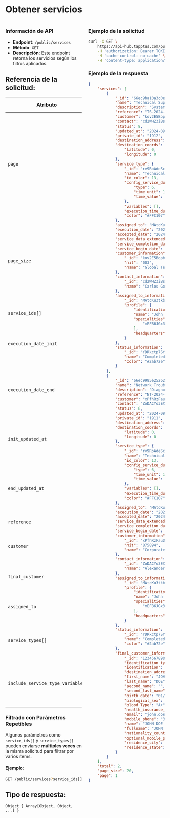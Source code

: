 # Obtener servicios

<div style="display: flex; justify-content: space-between;">

<div style="width: 48%;">

### Información de API

- **Endpoint**: `/public/services`
- **Método**: `GET`
- **Descripción**: Este endpoint retorna los servicios según los filtros aplicados.

## Referencia de la solicitud:

| Atributo                   | Descripción                                                                           | Tipo de dato  |
|----------------------------|---------------------------------------------------------------------------------------|---------------|
| `page`          | (opcional) Especifica la página de servicios a ser obtenidos. Cada página retorna hasta 20 servicios por default en caso no de especificar page_size. Por defecto será 1. | Number        |
| `page_size`          | (opcional) Especifica la cantidad de servicios a ser obtenidos por página. Por defecto será 20 y como máximo puede ser retornado 200 | Number        |
| `service_ids[]`             | (opcional) ID del servicio           |  String |
| `execution_date_init`       | (opcional) Fecha de inicio para filtrar los servicios por la fecha de ejecución.      | String (ISO 8601) |
| `execution_date_end`        | (opcional) Fecha de fin para filtrar los servicios por la fecha de ejecución.         | String (ISO 8601) |
| `init_updated_at`           | (opcional) Fecha de inicio para filtrar por la última actualización de los servicios. | String (ISO 8601) |
| `end_updated_at`            | (opcional) Fecha de fin para filtrar por la última actualización de los servicios.    | String (ISO 8601) |
| `reference` | (opcional) Referencia del servicio. | String       |
| `customer`                  | (opcional) ID del cliente asociado al servicio.                                       | String        |
| `final_customer`            | (opcional) ID del cliente final asociado al servicio.                                 | String        |
| `assigned_to`               | (opcional) ID del usuario asignado al servicio.                                       | String        |
| `service_types[]`           | (opcional) IDs de los tipos de servicio para filtrar los servicios.                    |  String |
| `include_service_type_variables` | (opcional) Indica si se deben incluir variables relacionadas con el tipo de servicio. | Boolean       |

### Filtrado con Parámetros Repetibles

Algunos parámetros como `service_ids[]` y `service_types[]` pueden enviarse **múltiples veces** en la misma solicitud para filtrar por varios ítems.

#### Ejemplo:
```bash
GET /public/services?service_ids[]=1&service_ids[]=2
```

## Tipo de respuesta: 
```Object { Array[Object, Object, ...] }```

</div>

<div style="width: 48%;">

### Ejemplo de la solicitud

```bash
curl -X GET \
	https://api-hub.tapptus.com/public/services \
	-H 'authorization: Bearer TOKEN' \
	-H 'cache-control: no-cache' \
	-H 'content-type: application/json' \
```

### Ejemplo de la respuesta

```json
{
    "services": [
        {
            "_id": "66ec9ba10a3c0e0db288a6bd",
            "name": "Technical Support - System Setup",
            "description": "System setup and initial configuration for new client",
            "reference": "TS-2024-001",
            "customer": "kov2E5BopbYbtiZx6",
            "contact": "cd2WHZ3iBsMMN5zTP",
            "status": 8,
            "updated_at": "2024-09-19T21:46:49.636Z",
            "private_id": "1912",
            "destination_address": "Cl 44 #10-58, Medellín, Medellín, Antioquia, Colombia",
            "destination_coords": {
                "latitude": 0,
                "longitude": 0
            },
            "service_type": {
                "_id": "rv9RoAdeScEAH9kTY",
                "name": "Technical Assistance",
                "id_color": 13,
                "config_service_duration": {
                    "type": 6,
                    "time_unit": 1,
                    "time_value": 20
                },
                "variables": [],
                "execution_time_duration": 8,
                "color": "#FFC107"
            },
            "assigned_to": "MAtcKu3tkbr8StkHc",
            "execution_date": "2024-09-19T21:35:53.205Z",
            "accepted_date": "2024-09-19T21:46:09.597Z",
            "service_data_extended": null,
            "service_completion_date": "2024-09-19T21:46:48.744Z",
            "service_begin_date": "2024-09-19T21:46:10.995Z",
            "customer_information": {
                "_id": "kov2E5BopbYbtiZx6",
                "nit": "003",
                "name": "Global Tech Solutions"
            },
            "contact_information": {
                "_id": "cd2WHZ3iBsMMN5zTP",
                "name": "Carlos Gonzalez"
            },
            "assigned_to_information": {
                "_id": "MAtcKu3tkbr8StkHc",
                "profile": {
                    "identification": "3452345",
                    "name": "John Cardona",
                    "specialities": [
                        "mEFB6JGx3LRemnzNQ"
                    ],
                    "headquarters": []
                }
            },
            "status_information": {
                "_id": "YDRkctp7SYWSX4AxJ",
                "name": "Completed",
                "color": "#2ab72e"
            }
        },
        {
            "_id": "66ec9985e2526217cc10b8a6",
            "name": "Network Troubleshooting",
            "description": "Diagnose and resolve network issues for corporate client",
            "reference": "NT-2024-002",
            "customer": "xPfhRzFauDsTNsvBd",
            "contact": "ZoDACYo3EX9xJRPHh",
            "status": 8,
            "updated_at": "2024-09-19T21:44:24.839Z",
            "private_id": "1911",
            "destination_address": "Cl 44 #10-58, Medellín, Medellín, Antioquia, Colombia",
            "destination_coords": {
                "latitude": 0,
                "longitude": 0
            },
            "service_type": {
                "_id": "rv9RoAdeScEAH9kTY",
                "name": "Technical Assistance",
                "id_color": 13,
                "config_service_duration": {
                    "type": 6,
                    "time_unit": 1,
                    "time_value": 20
                },
                "variables": [],
                "execution_time_duration": 8,
                "color": "#FFC107"
            },
            "assigned_to": "MAtcKu3tkbr8StkHc",
            "execution_date": "2024-09-19T21:35:53.205Z",
            "accepted_date": "2024-09-19T21:37:09.375Z",
            "service_data_extended": null,
            "service_completion_date": "2024-09-19T21:42:51.950Z",
            "service_begin_date": "2024-09-19T21:37:11.132Z",
            "customer_information": {
                "_id": "xPfhRzFauDsTNsvBd",
                "nit": "875894",
                "name": "Corporate IT Solutions"
            },
            "contact_information": {
                "_id": "ZoDACYo3EX9xJRPHh",
                "name": "Alexander Rios"
            },
            "assigned_to_information": {
                "_id": "MAtcKu3tkbr8StkHc",
                "profile": {
                    "identification": "3452345",
                    "name": "John Cardona",
                    "specialities": [
                        "mEFB6JGx3LRemnzNQ"
                    ],
                    "headquarters": []
                }
            },
            "status_information": {
                "_id": "YDRkctp7SYWSX4AxJ",
                "name": "Completed",
                "color": "#2ab72e"
            },
            "final_customer_information": {
                "_id": "1234567890abcdef12345678",
                "identification_type": "CC",
                "identification": "123456789",
                "destination_address": "HILLS 72",
                "first_name": "JOHN",
                "last_name": "DOE",
                "second_name": "",
                "second_last_name": "SMITH",
                "birth_date": "01/01/1990",
                "biological_sex": "Hombre",
                "blood_Type": "A+",
                "health_insurance_code": "EPS999",
                "email": "john.doe@example.com",
                "mobile_phone": "3001234567",
                "name": "JOHN DOE SMITH",
                "fullname": "JOHN DOE SMITH",
                "nationality_country": "",
                "optional_mobile_phone": "",
                "residence_city": "",
                "residence_state": "",
            }
        }
    ],
    "total": 2,
    "page_size": 20,
    "page": 1
}
```
</div>
</div>